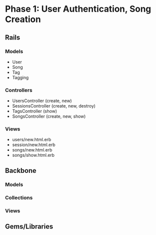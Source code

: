 # Phase 1: User Authentication, Song Creation

## Rails
### Models
* User
* Song
* Tag
* Tagging

### Controllers
* UsersController (create, new)
* SessionsController (create, new, destroy)
* TagsController (show)
* SongsController (create, new, show)

### Views
* users/new.html.erb
* session/new.html.erb
* songs/new.html.erb
* songs/show.html.erb

## Backbone
### Models

### Collections

### Views

## Gems/Libraries
